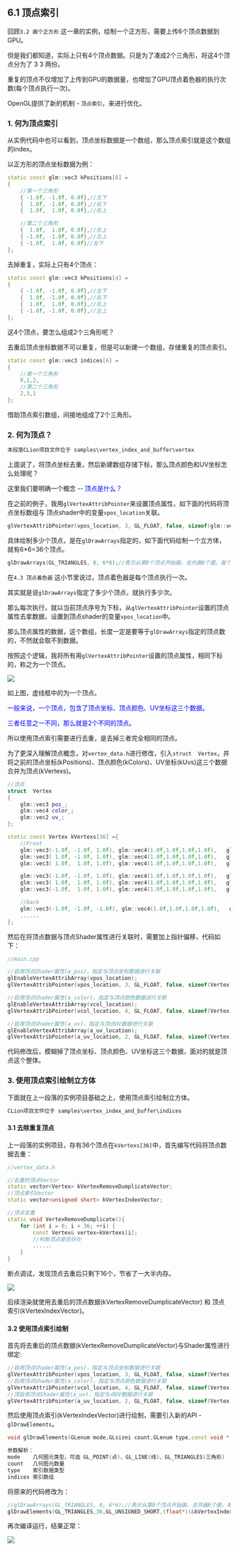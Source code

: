﻿## 6.1 顶点索引


回顾`3.2 画个正方形` 这一章的实例，绘制一个正方形，需要上传6个顶点数据到GPU。

但是我们都知道，实际上只有4个顶点数据。只是为了凑成2个三角形，将这4个顶点分为了 3 3 两份。

重复的顶点不仅增加了上传到GPU的数据量，也增加了GPU顶点着色器的执行次数(每个顶点执行一次)。

OpenGL提供了新的机制 - `顶点索引`，来进行优化。

### 1. 何为顶点索引

从实例代码中也可以看到，顶点坐标数据是一个数组，那么顶点索引就是这个数组的index。

以正方形的顶点坐标数据为例：

```c++
static const glm::vec3 kPositions[6] =
{
    //第一个三角形
    { -1.0f, -1.0f, 0.0f},//左下
    {  1.0f, -1.0f, 0.0f},//右下
    {  1.0f,  1.0f, 0.0f},//右上

    //第二个三角形
    {  1.0f,  1.0f, 0.0f},//右上
    { -1.0f, -1.0f, 0.0f},//左上
    { -1.0f,  1.0f, 0.0f}//左下
};
```

去掉重复，实际上只有4个顶点：

```c++
static const glm::vec3 kPositions[4] =
{
    { -1.0f, -1.0f, 0.0f},//左下
    {  1.0f, -1.0f, 0.0f},//右下
    {  1.0f,  1.0f, 0.0f},//右上
    { -1.0f, -1.0f, 0.0f},//左上
};
```

这4个顶点，要怎么组成2个三角形呢？

去重后顶点坐标数据不可以重复，但是可以新建一个数组，存储重复的顶点索引。

```c++
static const glm::vec3 indices[6] =
{
    //第一个三角形
    0,1,2,
    //第二个三角形
    2,3,1
};
```

借助顶点索引数组，间接地组成了2个三角形。

### 2. 何为顶点？

```c
本段落CLion项目文件位于 samples\vertex_index_and_buffer\vertex
```

上面说了，将顶点坐标去重，然后新建数组存储下标，那么顶点颜色和UV坐标怎么处理呢？

这里我们要明确一个概念 -- <font color=blue>顶点是什么？</font>

在之前的例子，我用`glVertexAttribPointer`来设置顶点属性，如下面的代码将顶点坐标数组与 顶点shader中的变量`vpos_location`关联。

```c++
glVertexAttribPointer(vpos_location, 3, GL_FLOAT, false, sizeof(glm::vec3), kPositions);
```

具体绘制多少个顶点，是在`glDrawArrays`指定的，如下面代码绘制一个立方体，就有6*6=36个顶点。

```c++
glDrawArrays(GL_TRIANGLES, 0, 6*6);//表示从第0个顶点开始画，总共画6个面，每个面6个顶点。
```

在`4.3 顶点着色器` 这小节里说过，顶点着色器是每个顶点执行一次。

其实就是说`glDrawArrays`指定了多少个顶点，就执行多少次。

那么每次执行，就以当前顶点序号为下标，从`glVertexAttribPointer`设置的顶点属性去拿数据，设置到顶点shader的变量`vpos_location`中。

那么顶点属性的数据，这个数组，长度一定是要等于`glDrawArrays`指定的顶点数的，不然就会取不到数据。

按照这个逻辑，我将所有用`glVertexAttribPointer`设置的顶点属性，相同下标的，称之为一个顶点。

![](../../imgs/vbo_vertex_index/indices/what_is_vertex.jpg)

如上图，虚线框中的为一个顶点。

<font color=blue>一般来说，一个顶点，包含了顶点坐标、顶点颜色、UV坐标这三个数据。

三者任意之一不同，那么就是2个不同的顶点。</font>

所以使用顶点索引需要进行去重，是去掉三者完全相同的顶点。

为了更深入理解顶点概念，对`vertex_data.h`进行修改，引入`struct  Vertex`，并将之前的顶点坐标(kPositions)、顶点颜色(kColors)、UV坐标(kUvs)这三个数据合并为顶点(kVertexs)。


```c++
//顶点
struct  Vertex
{
    glm::vec3 pos_;
    glm::vec4 color_;
    glm::vec2 uv_;
};

static const Vertex kVertexs[36] ={
    //Front
    glm::vec3(-1.0f, -1.0f, 1.0f), glm::vec4(1.0f,1.0f,1.0f,1.0f),   glm::vec2(0.0f, 0.0f),
    glm::vec3( 1.0f, -1.0f, 1.0f), glm::vec4(1.0f,1.0f,1.0f,1.0f),   glm::vec2(1.0f, 0.0f),
    glm::vec3( 1.0f,  1.0f, 1.0f), glm::vec4(1.0f,1.0f,1.0f,1.0f),   glm::vec2(1.0f, 1.0f),

    glm::vec3(-1.0f, -1.0f, 1.0f), glm::vec4(1.0f,1.0f,1.0f,1.0f),   glm::vec2(0.0f, 0.0f),
    glm::vec3( 1.0f,  1.0f, 1.0f), glm::vec4(1.0f,1.0f,1.0f,1.0f),   glm::vec2(1.0f, 1.0f),
    glm::vec3(-1.0f,  1.0f, 1.0f), glm::vec4(1.0f,1.0f,1.0f,1.0f),   glm::vec2(0.0f, 1.0f),

    //back
    glm::vec3(-1.0f, -1.0f, -1.0f), glm::vec4(1.0f,1.0f,1.0f,1.0f),   glm::vec2(0.0f, 0.0f),
    ......
};
```

然后在将顶点数据与顶点Shader属性进行关联时，需要加上指针偏移，代码如下：

```c++
//main.cpp

//启用顶点Shader属性(a_pos)，指定与顶点坐标数据进行关联
glEnableVertexAttribArray(vpos_location);
glVertexAttribPointer(vpos_location, 3, GL_FLOAT, false, sizeof(Vertex), kVertexs);

//启用顶点Shader属性(a_color)，指定与顶点颜色数据进行关联
glEnableVertexAttribArray(vcol_location);
glVertexAttribPointer(vcol_location, 4, GL_FLOAT, false, sizeof(Vertex), ((float*)kVertexs) + 3);

//启用顶点Shader属性(a_uv)，指定与顶点UV数据进行关联
glEnableVertexAttribArray(a_uv_location);
glVertexAttribPointer(a_uv_location, 2, GL_FLOAT, false, sizeof(Vertex), ((float*)kVertexs) + 3 + 4);
```

代码修改后，模糊掉了顶点坐标、顶点颜色、UV坐标这三个数据，面对的就是顶点这个整体。



### 3. 使用顶点索引绘制立方体

下面就在上一段落的实例项目基础之上，使用顶点索引绘制立方体。

```c
CLion项目文件位于 samples\vertex_index_and_buffer\indices
```

#### 3.1 去除重复顶点

上一段落的实例项目，存有36个顶点在`kVertexs[36]`中，首先编写代码将顶点数据去重：

```c++ 
//vertex_data.h

//去重的顶点Vector
static vector<Vertex> kVertexRemoveDumplicateVector;
//顶点索引Vector
static vector<unsigned short> kVertexIndexVector;

//顶点去重
static void VertexRemoveDumplicate(){
    for (int i = 0; i < 36; ++i) {
        const Vertex& vertex=kVertexs[i];
        //判断顶点是否存在
        ......
    }
}

```

断点调试，发现顶点去重后只剩下16个，节省了一大半内存。

![](../../imgs/vbo_vertex_index/indices/remove_dumplicate_save_many_memory.jpg)


后续渲染就使用去重后的顶点数据(kVertexRemoveDumplicateVector) 和 顶点索引(kVertexIndexVector)。

#### 3.2 使用顶点索引绘制

首先将去重后的顶点数据(kVertexRemoveDumplicateVector)与Shader属性进行绑定:

```c++
//启用顶点Shader属性(a_pos)，指定与顶点坐标数据进行关联
glVertexAttribPointer(vpos_location, 3, GL_FLOAT, false, sizeof(Vertex), (float*)(&kVertexRemoveDumplicateVector[0]));
//启用顶点Shader属性(a_color)，指定与顶点颜色数据进行关联
glVertexAttribPointer(vcol_location, 4, GL_FLOAT, false, sizeof(Vertex), ((float*)(&kVertexRemoveDumplicateVector[0]) + 3));
//顶启用顶点Shader属性(a_uv)，指定与点UV数据进行关联
glVertexAttribPointer(a_uv_location, 2, GL_FLOAT, false, sizeof(Vertex), ((float*)(&kVertexRemoveDumplicateVector[0]) + 3 + 4));
```


然后使用顶点索引(kVertexIndexVector)进行绘制，需要引入新的API - `glDrawElements`。

```c++
void glDrawElements(GLenum mode,GLsizei count,GLenum type,const void * indices);

参数解析：
mode    几何图元类型，可选 GL_POINT(点)、GL_LINE(线)、GL_TRIANGLES(三角形)
count   几何图元数量
type    索引数据类型
indices 索引数组
```

将原来的代码修改为：

```c++
//glDrawArrays(GL_TRIANGLES, 0, 6*6);//表示从第0个顶点开始画，总共画6个面，每个面6个顶点。
glDrawElements(GL_TRIANGLES,36,GL_UNSIGNED_SHORT,(float*)(&kVertexIndexVector[0]));//使用顶点索引进行绘制。
```

再次编译运行，结果正常：

![](../../imgs/vbo_vertex_index/indices/draw_element_ok.jpg)